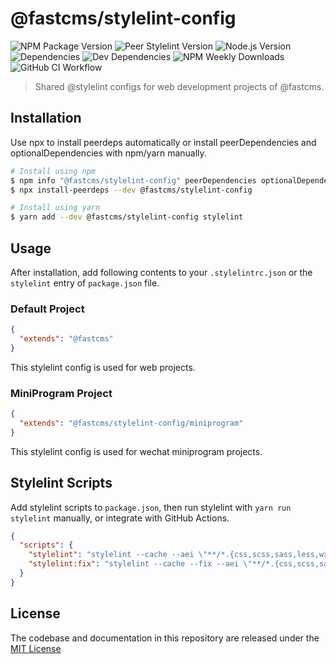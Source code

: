# @fastcms/stylelint-config

![NPM Package Version](https://img.shields.io/npm/v/@fastcms/stylelint-config) ![Peer Stylelint Version](https://img.shields.io/npm/dependency-version/@fastcms/stylelint-config/peer/stylelint) ![Node.js Version](https://img.shields.io/node/v/@fastcms/stylelint-config) ![Dependencies](https://img.shields.io/david/fastcms/stylelint-config) ![Dev Dependencies](https://img.shields.io/david/dev/fastcms/stylelint-config) ![NPM Weekly Downloads](https://img.shields.io/npm/dw/@fastcms/stylelint-config) ![GitHub CI Workflow](https://github.com/fastcms/stylelint-config/actions/workflows/main.yml/badge.svg)

> Shared @stylelint configs for web development projects of @fastcms.

## Installation

Use npx to install peerdeps automatically or install peerDependencies and optionalDependencies with npm/yarn manually.

```bash
# Install using npm
$ npm info "@fastcms/stylelint-config" peerDependencies optionalDependencies
$ npx install-peerdeps --dev @fastcms/stylelint-config

# Install using yarn
$ yarn add --dev @fastcms/stylelint-config stylelint
```

## Usage

After installation, add following contents to your `.stylelintrc.json` or the `stylelint` entry of `package.json` file.

### Default Project

```json
{
  "extends": "@fastcms"
}
```

This stylelint config is used for web projects.

### MiniProgram Project

```json
{
  "extends": "@fastcms/stylelint-config/miniprogram"
}
```

This stylelint config is used for wechat miniprogram projects.

## Stylelint Scripts

Add stylelint scripts to `package.json`, then run stylelint with `yarn run stylelint` manually, or integrate with GitHub Actions.

```json
{
  "scripts": {
    "stylelint": "stylelint --cache --aei \"**/*.{css,scss,sass,less,wxss}\"",
    "stylelint:fix": "stylelint --cache --fix --aei \"**/*.{css,scss,sass,less,wxss}\""
  }
}
```

## License

The codebase and documentation in this repository are released under the [MIT License](./license)
